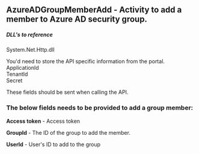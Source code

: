
## AzureADGroupMemberAdd - Activity to add a member to Azure AD security group.

##### DLL's to reference
System.Net.Http.dll </br>


You'd need to store the API specific information from the portal. </br>
ApplicationId </br>
TenantId </br>
Secret

These fields should be sent when calling the API.

### The below fields needs to be provided to add a group member: 

**Access token**      - Access token

**GroupId**           - The ID of the group to add the member.

**UserId**			- User's ID to add to the group
